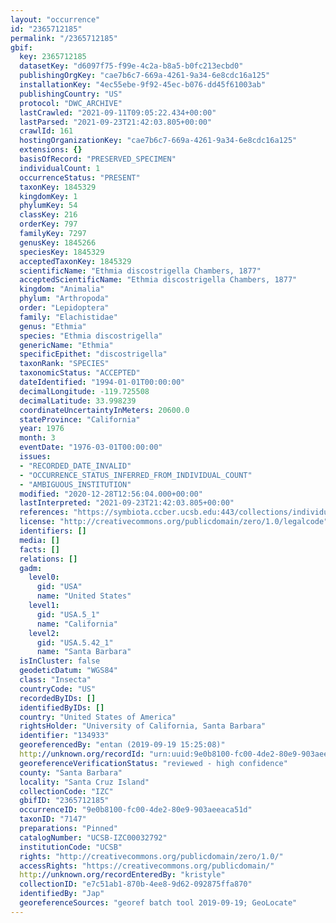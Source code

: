 ```yaml
---
layout: "occurrence"
id: "2365712185"
permalink: "/2365712185"
gbif:
  key: 2365712185
  datasetKey: "d6097f75-f99e-4c2a-b8a5-b0fc213ecbd0"
  publishingOrgKey: "cae7b6c7-669a-4261-9a34-6e8cdc16a125"
  installationKey: "4ec55ebe-9f92-45ec-b076-dd45f61003ab"
  publishingCountry: "US"
  protocol: "DWC_ARCHIVE"
  lastCrawled: "2021-09-11T09:05:22.434+00:00"
  lastParsed: "2021-09-23T21:42:03.805+00:00"
  crawlId: 161
  hostingOrganizationKey: "cae7b6c7-669a-4261-9a34-6e8cdc16a125"
  extensions: {}
  basisOfRecord: "PRESERVED_SPECIMEN"
  individualCount: 1
  occurrenceStatus: "PRESENT"
  taxonKey: 1845329
  kingdomKey: 1
  phylumKey: 54
  classKey: 216
  orderKey: 797
  familyKey: 7297
  genusKey: 1845266
  speciesKey: 1845329
  acceptedTaxonKey: 1845329
  scientificName: "Ethmia discostrigella Chambers, 1877"
  acceptedScientificName: "Ethmia discostrigella Chambers, 1877"
  kingdom: "Animalia"
  phylum: "Arthropoda"
  order: "Lepidoptera"
  family: "Elachistidae"
  genus: "Ethmia"
  species: "Ethmia discostrigella"
  genericName: "Ethmia"
  specificEpithet: "discostrigella"
  taxonRank: "SPECIES"
  taxonomicStatus: "ACCEPTED"
  dateIdentified: "1994-01-01T00:00:00"
  decimalLongitude: -119.725508
  decimalLatitude: 33.998239
  coordinateUncertaintyInMeters: 20600.0
  stateProvince: "California"
  year: 1976
  month: 3
  eventDate: "1976-03-01T00:00:00"
  issues:
  - "RECORDED_DATE_INVALID"
  - "OCCURRENCE_STATUS_INFERRED_FROM_INDIVIDUAL_COUNT"
  - "AMBIGUOUS_INSTITUTION"
  modified: "2020-12-28T12:56:04.000+00:00"
  lastInterpreted: "2021-09-23T21:42:03.805+00:00"
  references: "https://symbiota.ccber.ucsb.edu:443/collections/individual/index.php?occid=134933"
  license: "http://creativecommons.org/publicdomain/zero/1.0/legalcode"
  identifiers: []
  media: []
  facts: []
  relations: []
  gadm:
    level0:
      gid: "USA"
      name: "United States"
    level1:
      gid: "USA.5_1"
      name: "California"
    level2:
      gid: "USA.5.42_1"
      name: "Santa Barbara"
  isInCluster: false
  geodeticDatum: "WGS84"
  class: "Insecta"
  countryCode: "US"
  recordedByIDs: []
  identifiedByIDs: []
  country: "United States of America"
  rightsHolder: "University of California, Santa Barbara"
  identifier: "134933"
  georeferencedBy: "entan (2019-09-19 15:25:08)"
  http://unknown.org/recordId: "urn:uuid:9e0b8100-fc00-4de2-80e9-903aeeaca51d"
  georeferenceVerificationStatus: "reviewed - high confidence"
  county: "Santa Barbara"
  locality: "Santa Cruz Island"
  collectionCode: "IZC"
  gbifID: "2365712185"
  occurrenceID: "9e0b8100-fc00-4de2-80e9-903aeeaca51d"
  taxonID: "7147"
  preparations: "Pinned"
  catalogNumber: "UCSB-IZC00032792"
  institutionCode: "UCSB"
  rights: "http://creativecommons.org/publicdomain/zero/1.0/"
  accessRights: "https://creativecommons.org/publicdomain/"
  http://unknown.org/recordEnteredBy: "kristyle"
  collectionID: "e7c51ab1-870b-4ee8-9d62-092875ffa870"
  identifiedBy: "Jap"
  georeferenceSources: "georef batch tool 2019-09-19; GeoLocate"
---
```

